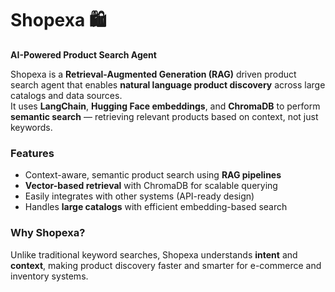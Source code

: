 # Shopexa 🛍️
**AI-Powered Product Search Agent**

Shopexa is a **Retrieval-Augmented Generation (RAG)** driven product search agent that enables **natural language product discovery** across large catalogs and data sources.  
It uses **LangChain**, **Hugging Face embeddings**, and **ChromaDB** to perform **semantic search** — retrieving relevant products based on context, not just keywords.

### Features
- Context-aware, semantic product search using **RAG pipelines**
- **Vector-based retrieval** with ChromaDB for scalable querying
- Easily integrates with other systems (API-ready design)
- Handles **large catalogs** with efficient embedding-based search

### Why Shopexa?
Unlike traditional keyword searches, Shopexa understands **intent** and **context**, making product discovery faster and smarter for e-commerce and inventory systems.

